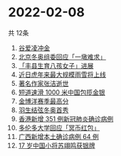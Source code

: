 # 2022-02-08
  共 12条

  <!-- BEGIN -->
  <!-- 最后更新时间:Tue Feb 08 2022 03:11:05 GMT+0000 (Coordinated Universal Time) -->
  1. [谷爱凌冲金](https://www.zhihu.com/search?q=谷爱凌)
1. [北京冬奥组委回应「一墩难求」](https://www.zhihu.com/search?q=冰墩墩)
1. [「丰县生育八孩女子」进展](https://www.zhihu.com/search?q=丰县)
1. [近日虎年来最大规模雨雪将上线](https://www.zhihu.com/search?q=虎年最大规模雨雪将上线)
1. [著名作家张洁逝世](https://www.zhihu.com/search?q=张洁)
1. [短道速滑 1000 米中国包揽金银](https://www.zhihu.com/search?q=短道速滑男子)
1. [金博洋赛季最高分](https://www.zhihu.com/search?q=金博洋赛季最高分)
1. [羽生结弦冬奥首秀](https://www.zhihu.com/search?q=羽生结弦)
1. [香港新增 351 例新冠肺炎确诊病例](https://www.zhihu.com/search?q=香港疫情)
1. [多伦多大学回应「冥币红包」](https://www.zhihu.com/search?q=多伦多大学回应)
1. [广西新增本土确诊病例 64 例](https://www.zhihu.com/search?q=广西疫情)
1. [17 岁中国小将苏翊鸣获银牌](https://www.zhihu.com/search?q=苏翊鸣)
  <!-- END -->
  